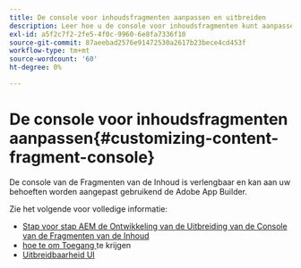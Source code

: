 ```yaml
---
title: De console voor inhoudsfragmenten aanpassen en uitbreiden
description: Leer hoe u de console voor inhoudsfragmenten kunt aanpassen
exl-id: a5f2c7f2-2fe5-4f0c-9960-6e8fa7336f10
source-git-commit: 87aeebad2576e91472530a2617b23bece4cd453f
workflow-type: tm+mt
source-wordcount: '60'
ht-degree: 0%

---
```


# De console voor inhoudsfragmenten aanpassen{#customizing-content-fragment-console}

De console van de Fragmenten van de Inhoud is verlengbaar en kan aan uw behoeften worden aangepast gebruikend de Adobe App Builder.

Zie het volgende voor volledige informatie:

* [ Stap voor stap AEM de Ontwikkeling van de Uitbreiding van de Console van de Fragmenten van de Inhoud ](https://developer.adobe.com/uix/docs/services/aem-cf-console-admin/extension-development/#about-application)
* [ hoe te om Toegang ](https://developer.adobe.com/uix/docs/guides/get-access/) te krijgen
* [ Uitbreidbaarheid UI ](https://developer.adobe.com/uix/docs/)
